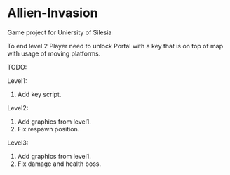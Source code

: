 # Allien-Invasion
Game project for Uniersity of Silesia

To end level 2 Player need to unlock Portal with a key that is on top of map with usage of moving platforms.


TODO:

Level1:
1. Add key script.

Level2:
1. Add graphics from level1.
2. Fix respawn position.

Level3:
1. Add graphics from level1.
2. Fix damage and health boss.
